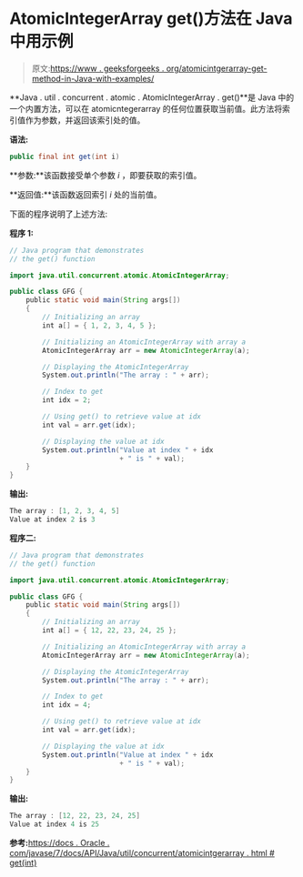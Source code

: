 # AtomicIntegerArray get()方法在 Java 中用示例

> 原文:[https://www . geeksforgeeks . org/atomicintgerarray-get-method-in-Java-with-examples/](https://www.geeksforgeeks.org/atomicintegerarray-get-method-in-java-with-examples/)

**Java . util . concurrent . atomic . AtomicIntegerArray . get()**是 Java 中的一个内置方法，可以在 atomicntegerarray 的任何位置获取当前值。此方法将索引值作为参数，并返回该索引处的值。

**语法:**

```java
public final int get(int i)

```

**参数:**该函数接受单个参数 *i* ，即要获取的索引值。

**返回值:**该函数返回索引 *i* 处的当前值。

下面的程序说明了上述方法:

**程序 1:**

```java
// Java program that demonstrates
// the get() function

import java.util.concurrent.atomic.AtomicIntegerArray;

public class GFG {
    public static void main(String args[])
    {
        // Initializing an array
        int a[] = { 1, 2, 3, 4, 5 };

        // Initializing an AtomicIntegerArray with array a
        AtomicIntegerArray arr = new AtomicIntegerArray(a);

        // Displaying the AtomicIntegerArray
        System.out.println("The array : " + arr);

        // Index to get
        int idx = 2;

        // Using get() to retrieve value at idx
        int val = arr.get(idx);

        // Displaying the value at idx
        System.out.println("Value at index " + idx
                           + " is " + val);
    }
}
```

**输出:**

```java
The array : [1, 2, 3, 4, 5]
Value at index 2 is 3

```

**程序二:**

```java
// Java program that demonstrates
// the get() function

import java.util.concurrent.atomic.AtomicIntegerArray;

public class GFG {
    public static void main(String args[])
    {
        // Initializing an array
        int a[] = { 12, 22, 23, 24, 25 };

        // Initializing an AtomicIntegerArray with array a
        AtomicIntegerArray arr = new AtomicIntegerArray(a);

        // Displaying the AtomicIntegerArray
        System.out.println("The array : " + arr);

        // Index to get
        int idx = 4;

        // Using get() to retrieve value at idx
        int val = arr.get(idx);

        // Displaying the value at idx
        System.out.println("Value at index " + idx
                           + " is " + val);
    }
}
```

**输出:**

```java
The array : [12, 22, 23, 24, 25]
Value at index 4 is 25

```

**参考:**[https://docs . Oracle . com/javase/7/docs/API/Java/util/concurrent/atomicintgerarray . html # get(int)](https://docs.oracle.com/javase/7/docs/api/java/util/concurrent/atomic/AtomicIntegerArray.html#get(int))